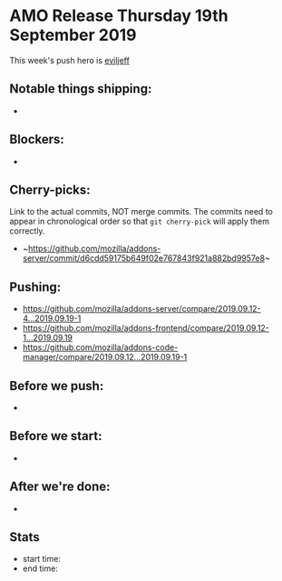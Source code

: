 # AMO Release Thursday 19th September 2019

This week's push hero is [eviljeff](https://github.com/eviljeff)

## Notable things shipping:

*

## Blockers:

*

## Cherry-picks:

Link to the actual commits, NOT merge commits. The commits need to appear
in chronological order so that `git cherry-pick` will apply them correctly.

* ~https://github.com/mozilla/addons-server/commit/d6cdd59175b649f02e767843f921a882bd9957e8~

## Pushing:

* https://github.com/mozilla/addons-server/compare/2019.09.12-4...2019.09.19-1
* https://github.com/mozilla/addons-frontend/compare/2019.09.12-1...2019.09.19
* https://github.com/mozilla/addons-code-manager/compare/2019.09.12...2019.09.19-1


## Before we push:

*

## Before we start:

*

## After we're done:

*

## Stats

* start time:
* end time:
